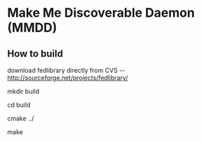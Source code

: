 Make Me Discoverable Daemon (MMDD)
====


How to build 
----

download fedlibrary directly from CVS -- http://sourceforge.net/projects/fedlibrary/

mkdir build

cd build

cmake ../

make

